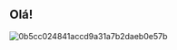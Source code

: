 ## Olá!
![0b5cc024841accd9a31a7b2daeb0e57b](https://github.com/TaiBarzotto/TaiBarzotto/assets/169108742/e47d9554-a613-4533-996a-f6d708fbb860)
